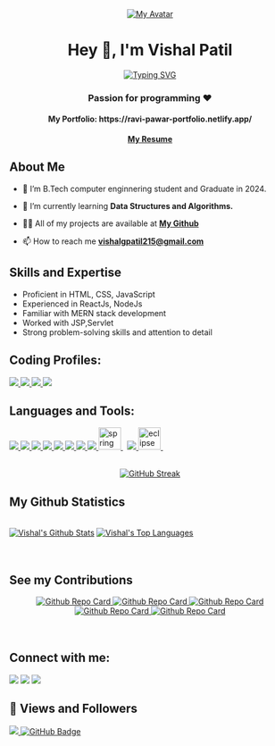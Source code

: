 <div align="center">
  <a href="#">
    <img src="https://i.ibb.co/85p5fGx/my-avatar.png" alt="My Avatar">
  </a>
</div>

<h1 align="center">Hey 👋, I'm Vishal Patil</h1>
<div align="center" style="text-align: center;">
    <a href="https://git.io/typing-svg">
      <img src="https://readme-typing-svg.demolab.com?font=Open+Sans&weight=600&pause=1000&color=FFFFFF&width=700&lines=I'm+a+self-taught+passionate+Full-Stack+Developer+from+India." alt="Typing SVG" />
    </a>
</div>


<h3 align="center">Passion for programming ❤️</h3>
<h4 align="center">My Portfolio: https://ravi-pawar-portfolio.netlify.app/ </h4>
<div align="center">
  <a align="center" href="https://drive.google.com/file/d/1qi3lUN5awiYhFWu5lWxG8uaYuwpR9Mk1/view">
    <strong>My Resume</strong>
  </a>
</div>


## About Me

- 🔭 I’m B.Tech computer enginnering student and Graduate in 2024. 

- 🌱 I’m currently learning **Data Structures and Algorithms.**

- 👨‍💻 All of my projects are available at **[My Github](https://github.com/vishpatil215?tab=repositories)**

- 📫 How to reach me **vishalgpatil215@gmail.com**

## Skills and Expertise
- Proficient in HTML, CSS, JavaScript
- Experienced in ReactJs, NodeJs
- Familiar with MERN stack development
- Worked with JSP,Servlet
- Strong problem-solving skills and attention to detail


## **Coding Profiles**:

<p align="left"> 
    <a href="https://auth.geeksforgeeks.org/user/vishalgpzg0f/practice" target="_blank"> <img src="https://img.icons8.com/color/48/undefined/GeeksforGeeks.png"/> </a>
    <a href="https://leetcode.com/Vishal_Patil52/" target="_blank"> <img src="https://img.icons8.com/external-tal-revivo-color-tal-revivo/48/undefined/external-level-up-your-coding-skills-and-quickly-land-a-job-logo-color-tal-revivo.png"/> </a>   
    <a href="https://www.codechef.com/users/ravipawar-55" target="_blank"> <img src="https://img.icons8.com/fluency/48/000000/codechef.png"/> </a>    
    <a href="https://www.hackerrank.com/ravindrapawar551" target="_blank"> <img src="https://img.icons8.com/external-tal-revivo-shadow-tal-revivo/48/undefined/external-hackerrank-is-a-technology-company-that-focuses-on-competitive-programming-logo-shadow-tal-revivo.png"/> </a>   
</p>


## Languages and Tools:

<p align="left"> 
    <a href="https://developer.mozilla.org/en-US/docs/Web/JavaScript" target="_blank"> <img src="https://img.icons8.com/color/48/javascript--v1.png"/> </a>
    <a href="https://developer.mozilla.org/en-US/docs/Web/HTML" target="_blank"> <img src="https://img.icons8.com/color/48/html-5--v1.png"/> </a>
    <a href="https://developer.mozilla.org/en-US/docs/Web/CSS" target="_blank"> <img src="https://img.icons8.com/color/48/css3.png"/> </a>
    <a href="https://nodejs.org/en/docs" target="_blank"> <img src="https://img.icons8.com/color/48/nodejs.png"/> </a>
    <a href="https://react.dev/" target="_blank"> <img src="https://img.icons8.com/color/48/react-native.png"/> </a>
    <a href="https://www.java.com" target="_blank"> <img src="https://img.icons8.com/color/48/000000/java-coffee-cup-logo.png"/> </a>
    <a href="https://www.python.org" target="_blank"> <img src="https://img.icons8.com/color/48/000000/python.png"/> </a> 
    <a href="https://git-scm.com/" target="_blank"> <img src="https://img.icons8.com/color/48/000000/git.png"/> </a>
    <a href="https://spring.io/" target="_blank" rel="noreferrer"> <img src="https://www.vectorlogo.zone/logos/springio/springio-icon.svg" alt="spring" width="40" height="40"/> </a> &nbsp; 
    <a href="https://code.visualstudio.com/" target="_blank"> <img src="https://img.icons8.com/color/48/undefined/visual-studio-code-2019.png"/> </a>
    <a href="https://www.eclipse.org/" target="_blank" rel="noreferrer"> <img src="https://seekicon.com/free-icon-download/eclipse_2.svg" alt="eclipse" width="40" height="40"/> </a> &nbsp;
</p>


<br/>

<div align="center">
  <a href="https://git.io/streak-stats">
    <img src="https://github-readme-streak-stats.herokuapp.com?user=vishpatil215&theme=dark&hide_border=true&background=0D1117" alt="GitHub Streak" />
  </a>
</div>



## My Github Statistics

  <br/>
    <a href="https://github.com/vishpatil215/github-readme-stats"><img alt="Vishal's Github Stats" src="https://github-readme-stats.vercel.app/api?username=vishpatil215&show_icons=true&count_private=true&theme=react&hide_border=true&bg_color=0D1117" /></a>
  <a href="https://github.com/ravi-pawar55/github-readme-stats"><img alt="Vishal's Top Languages" src="https://github-readme-stats.vercel.app/api/top-langs/?username=vishpatil215&langs_count=8&count_private=true&layout=compact&theme=react&hide_border=true&bg_color=0D1117" /></a>
  <br/>


<br/>
<br/>

## See my Contributions
<div align="center">
  <a href="https://github.com/ravi-pawar55/Sorting_Visualizer">
    <img src="https://github-readme-stats.vercel.app/api/pin/?username=ravi-pawar55&repo=Sorting_Visualizer" alt="Github Repo Card" />
  </a>
  <a href="https://github.com/ravi-pawar55/ERP_System">
    <img src="https://github-readme-stats.vercel.app/api/pin/?username=ravi-pawar55&repo=ERP_System" alt="Github Repo Card" />
  </a>
  <a href="https://github.com/ravi-pawar55/rcpit_gallery">
    <img src="https://github-readme-stats.vercel.app/api/pin/?username=ravi-pawar55&repo=rcpit_gallery" alt="Github Repo Card" />
  </a>
  <a href="https://github.com/ravi-pawar55/Inventory_Management">
    <img src="https://github-readme-stats.vercel.app/api/pin/?username=ravi-pawar55&repo=Inventory_Management" alt="Github Repo Card" />
  </a>
  <a href="https://github.com/ravi-pawar55/Portfolio-Site">
    <img src="https://github-readme-stats.vercel.app/api/pin/?username=ravi-pawar55&repo=Portfolio-Site" alt="Github Repo Card" />
  </a>
</div>

<br/>
<br/>

## Connect with me:

<p align="left">
  <a href = "https://www.instagram.com/ravi_pawar_55/?r=nametag"><img src="https://img.icons8.com/fluency/48/instagram-new.png"/></a>
<a href = "https://www.linkedin.com/in/ravindra55/"><img src="https://img.icons8.com/fluency/48/linkedin.png"/></a>
<a href = "https://twitter.com/"><img src="https://img.icons8.com/fluency/48/twitter.png"/></a>
</p>

## 👀 Views and Followers
<a href="https://github.com/vishpatil215/github-profile-views-counter">
    <img src="https://komarev.com/ghpvc/?username=ravi-pawar55">
</a>
<a href="https://github.com/ravi-pawar55?tab=followers"><img src="https://img.shields.io/github/followers/ravi-pawar55?label=Followers&style=social" alt="GitHub Badge"></a>
